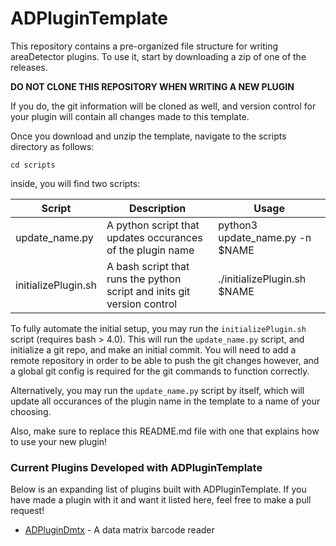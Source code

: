 # ADPluginTemplate

This repository contains a pre-organized file structure for writing areaDetector plugins.
To use it, start by downloading a zip of one of the releases.

**DO NOT CLONE THIS REPOSITORY WHEN WRITING A NEW PLUGIN**

If you do, the git information will be cloned as well, and version control for your plugin will
contain all changes made to this template.

Once you download and unzip the template, navigate to the scripts directory as follows:
```
cd scripts
```
inside, you will find two scripts:

Script | Description | Usage
--------|------------------------|--------------
update_name.py | A python script that updates occurances of the plugin name | python3 update_name.py -n $NAME
initializePlugin.sh | A bash script that runs the python script and inits git version control | ./initializePlugin.sh $NAME

To fully automate the initial setup, you may run the `initializePlugin.sh` script (requires bash > 4.0). This will run the `update_name.py` script, and initialize a git repo, and make an initial commit. You will need to add a remote repository in order to be able to push the git changes however, and a global git config is required for the git commands to function correctly.

Alternatively, you may run the `update_name.py` script by itself, which will update all occurances of the plugin name in the template to a name of your choosing.

Also, make sure to replace this README.md file with one that explains how to use your new plugin!

### Current Plugins Developed with ADPluginTemplate

Below is an expanding list of plugins built with ADPluginTemplate. If you have made a plugin with it and want it listed here, feel free to make a pull request!

* [ADPluginDmtx](https://github.com/epicsNSLS2-areaDetector/ADPluginDmtx) - A data matrix barcode reader
